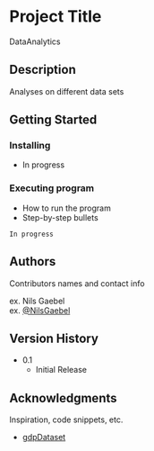 # Project Title

DataAnalytics

## Description

Analyses on different data sets

## Getting Started

### Installing

* In progress

### Executing program

* How to run the program
* Step-by-step bullets
```
In progress
```

## Authors

Contributors names and contact info

ex. Nils Gaebel  
ex. [@NilsGaebel](https://www.linkedin.com/in/nils-gaebel-4576ab239/)

## Version History

* 0.1
    * Initial Release

## Acknowledgments

Inspiration, code snippets, etc.
* [gdpDataset](https://www.kaggle.com/datasets/tunguz/country-regional-and-world-gdp)